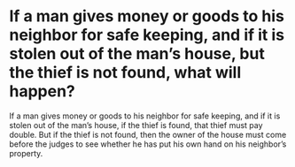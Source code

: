 # If a man gives money or goods to his neighbor for safe keeping, and if it is stolen out of the man’s house, but the thief is not found, what will happen?

If a man gives money or goods to his neighbor for safe keeping, and if it is stolen out of the man’s house, if the thief is found, that thief must pay double. But if the thief is not found, then the owner of the house must come before the judges to see whether he has put his own hand on his neighbor’s property.
